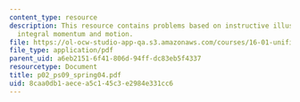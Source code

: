 ```yaml
---
content_type: resource
description: This resource contains problems based on instructive illustration of
  integral momentum and motion.
file: https://ol-ocw-studio-app-qa.s3.amazonaws.com/courses/16-01-unified-engineering-i-ii-iii-iv-fall-2005-spring-2006/8caa0db1aecea5c145c3e2984e331cc6_p02_ps09_spring04.pdf
file_type: application/pdf
parent_uid: a6eb2151-6f41-806d-94ff-dc83eb5f4337
resourcetype: Document
title: p02_ps09_spring04.pdf
uid: 8caa0db1-aece-a5c1-45c3-e2984e331cc6
---
```

